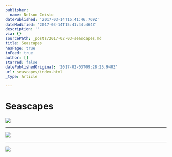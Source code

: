 ```yaml
---
publisher:
  name: Nelson Cristo
datePublished: '2017-03-14T15:41:46.769Z'
dateModified: '2017-03-14T15:41:44.464Z'
description: ''
via: {}
sourcePath: _posts/2017-02-03-seascapes.md
title: Seascapes
hasPage: true
inFeed: true
author: []
starred: false
datePublishedOriginal: '2017-02-03T09:28:25.940Z'
url: seascapes/index.html
_type: Article

---
```

# Seascapes
![](https://the-grid-user-content.s3-us-west-2.amazonaws.com/5fe49aeb-3a6e-48c2-bb09-87e2c69dfe4c.jpg)

---

![](https://s3-us-west-2.amazonaws.com/the-grid-img/p/86a7cb91e353e80752bffd07b15f5f9ce79e5086.jpg)

---

![](https://the-grid-user-content.s3-us-west-2.amazonaws.com/8fdb648e-e350-4b11-9aae-dbf634716c46.jpg)